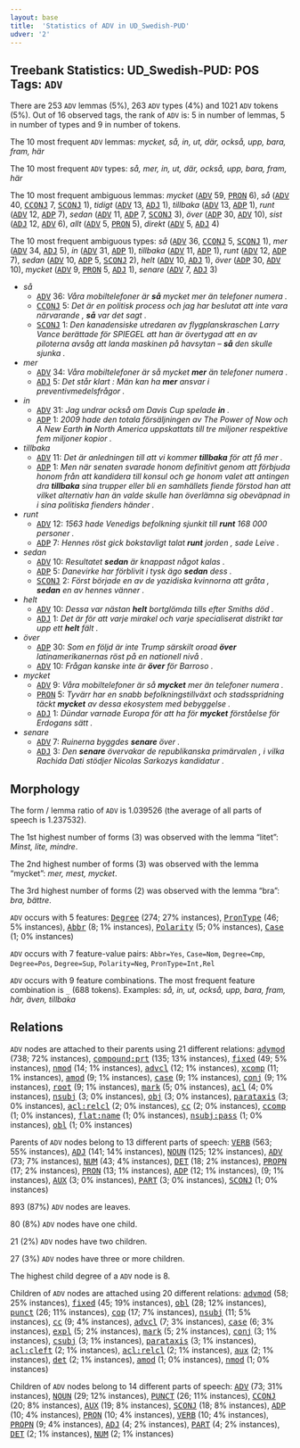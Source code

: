 ```yaml
---
layout: base
title:  'Statistics of ADV in UD_Swedish-PUD'
udver: '2'
---
```


## Treebank Statistics: UD_Swedish-PUD: POS Tags: `ADV`

There are 253 `ADV` lemmas (5%), 263 `ADV` types (4%) and 1021 `ADV` tokens (5%).
Out of 16 observed tags, the rank of `ADV` is: 5 in number of lemmas, 5 in number of types and 9 in number of tokens.

The 10 most frequent `ADV` lemmas: <em>mycket, så, in, ut, där, också, upp, bara, fram, här</em>

The 10 most frequent `ADV` types:  <em>så, mer, in, ut, där, också, upp, bara, fram, här</em>

The 10 most frequent ambiguous lemmas: <em>mycket</em> (<tt><a href="sv_pud-pos-ADV.html">ADV</a></tt> 59, <tt><a href="sv_pud-pos-PRON.html">PRON</a></tt> 6), <em>så</em> (<tt><a href="sv_pud-pos-ADV.html">ADV</a></tt> 40, <tt><a href="sv_pud-pos-CCONJ.html">CCONJ</a></tt> 7, <tt><a href="sv_pud-pos-SCONJ.html">SCONJ</a></tt> 1), <em>tidigt</em> (<tt><a href="sv_pud-pos-ADV.html">ADV</a></tt> 13, <tt><a href="sv_pud-pos-ADJ.html">ADJ</a></tt> 1), <em>tillbaka</em> (<tt><a href="sv_pud-pos-ADV.html">ADV</a></tt> 13, <tt><a href="sv_pud-pos-ADP.html">ADP</a></tt> 1), <em>runt</em> (<tt><a href="sv_pud-pos-ADV.html">ADV</a></tt> 12, <tt><a href="sv_pud-pos-ADP.html">ADP</a></tt> 7), <em>sedan</em> (<tt><a href="sv_pud-pos-ADV.html">ADV</a></tt> 11, <tt><a href="sv_pud-pos-ADP.html">ADP</a></tt> 7, <tt><a href="sv_pud-pos-SCONJ.html">SCONJ</a></tt> 3), <em>över</em> (<tt><a href="sv_pud-pos-ADP.html">ADP</a></tt> 30, <tt><a href="sv_pud-pos-ADV.html">ADV</a></tt> 10), <em>sist</em> (<tt><a href="sv_pud-pos-ADJ.html">ADJ</a></tt> 12, <tt><a href="sv_pud-pos-ADV.html">ADV</a></tt> 6), <em>allt</em> (<tt><a href="sv_pud-pos-ADV.html">ADV</a></tt> 5, <tt><a href="sv_pud-pos-PRON.html">PRON</a></tt> 5), <em>direkt</em> (<tt><a href="sv_pud-pos-ADV.html">ADV</a></tt> 5, <tt><a href="sv_pud-pos-ADJ.html">ADJ</a></tt> 4)

The 10 most frequent ambiguous types:  <em>så</em> (<tt><a href="sv_pud-pos-ADV.html">ADV</a></tt> 36, <tt><a href="sv_pud-pos-CCONJ.html">CCONJ</a></tt> 5, <tt><a href="sv_pud-pos-SCONJ.html">SCONJ</a></tt> 1), <em>mer</em> (<tt><a href="sv_pud-pos-ADV.html">ADV</a></tt> 34, <tt><a href="sv_pud-pos-ADJ.html">ADJ</a></tt> 5), <em>in</em> (<tt><a href="sv_pud-pos-ADV.html">ADV</a></tt> 31, <tt><a href="sv_pud-pos-ADP.html">ADP</a></tt> 1), <em>tillbaka</em> (<tt><a href="sv_pud-pos-ADV.html">ADV</a></tt> 11, <tt><a href="sv_pud-pos-ADP.html">ADP</a></tt> 1), <em>runt</em> (<tt><a href="sv_pud-pos-ADV.html">ADV</a></tt> 12, <tt><a href="sv_pud-pos-ADP.html">ADP</a></tt> 7), <em>sedan</em> (<tt><a href="sv_pud-pos-ADV.html">ADV</a></tt> 10, <tt><a href="sv_pud-pos-ADP.html">ADP</a></tt> 5, <tt><a href="sv_pud-pos-SCONJ.html">SCONJ</a></tt> 2), <em>helt</em> (<tt><a href="sv_pud-pos-ADV.html">ADV</a></tt> 10, <tt><a href="sv_pud-pos-ADJ.html">ADJ</a></tt> 1), <em>över</em> (<tt><a href="sv_pud-pos-ADP.html">ADP</a></tt> 30, <tt><a href="sv_pud-pos-ADV.html">ADV</a></tt> 10), <em>mycket</em> (<tt><a href="sv_pud-pos-ADV.html">ADV</a></tt> 9, <tt><a href="sv_pud-pos-PRON.html">PRON</a></tt> 5, <tt><a href="sv_pud-pos-ADJ.html">ADJ</a></tt> 1), <em>senare</em> (<tt><a href="sv_pud-pos-ADV.html">ADV</a></tt> 7, <tt><a href="sv_pud-pos-ADJ.html">ADJ</a></tt> 3)


* <em>så</em>
  * <tt><a href="sv_pud-pos-ADV.html">ADV</a></tt> 36: <em>Våra mobiltelefoner är <b>så</b> mycket mer än telefoner numera .</em>
  * <tt><a href="sv_pud-pos-CCONJ.html">CCONJ</a></tt> 5: <em>Det är en politisk process och jag har beslutat att inte vara närvarande , <b>så</b> var det sagt .</em>
  * <tt><a href="sv_pud-pos-SCONJ.html">SCONJ</a></tt> 1: <em>Den kanadensiske utredaren av flygplanskraschen Larry Vance berättade för SPIEGEL att han är övertygad att en av piloterna avsåg att landa maskinen på havsytan – <b>så</b> den skulle sjunka .</em>
* <em>mer</em>
  * <tt><a href="sv_pud-pos-ADV.html">ADV</a></tt> 34: <em>Våra mobiltelefoner är så mycket <b>mer</b> än telefoner numera .</em>
  * <tt><a href="sv_pud-pos-ADJ.html">ADJ</a></tt> 5: <em>Det står klart : Män kan ha <b>mer</b> ansvar i preventivmedelsfrågor .</em>
* <em>in</em>
  * <tt><a href="sv_pud-pos-ADV.html">ADV</a></tt> 31: <em>Jag undrar också om Davis Cup spelade <b>in</b> .</em>
  * <tt><a href="sv_pud-pos-ADP.html">ADP</a></tt> 1: <em>2009 hade den totala försäljningen av The Power of Now och A New Earth <b>in</b> North America uppskattats till tre miljoner respektive fem miljoner kopior .</em>
* <em>tillbaka</em>
  * <tt><a href="sv_pud-pos-ADV.html">ADV</a></tt> 11: <em>Det är anledningen till att vi kommer <b>tillbaka</b> för att få mer .</em>
  * <tt><a href="sv_pud-pos-ADP.html">ADP</a></tt> 1: <em>Men när senaten svarade honom definitivt genom att förbjuda honom från att kandidera till konsul och ge honom valet att antingen dra <b>tillbaka</b> sina trupper eller bli en samhällets fiende förstod han att vilket alternativ han än valde skulle han överlämna sig obeväpnad in i sina politiska fienders händer .</em>
* <em>runt</em>
  * <tt><a href="sv_pud-pos-ADV.html">ADV</a></tt> 12: <em>1563 hade Venedigs befolkning sjunkit till <b>runt</b> 168 000 personer .</em>
  * <tt><a href="sv_pud-pos-ADP.html">ADP</a></tt> 7: <em>Hennes röst gick bokstavligt talat <b>runt</b> jorden , sade Leive .</em>
* <em>sedan</em>
  * <tt><a href="sv_pud-pos-ADV.html">ADV</a></tt> 10: <em>Resultatet <b>sedan</b> är knappast något kalas .</em>
  * <tt><a href="sv_pud-pos-ADP.html">ADP</a></tt> 5: <em>Danevirke har förblivit i tysk ägo <b>sedan</b> dess .</em>
  * <tt><a href="sv_pud-pos-SCONJ.html">SCONJ</a></tt> 2: <em>Först började en av de yazidiska kvinnorna att gråta , <b>sedan</b> en av hennes vänner .</em>
* <em>helt</em>
  * <tt><a href="sv_pud-pos-ADV.html">ADV</a></tt> 10: <em>Dessa var nästan <b>helt</b> bortglömda tills efter Smiths död .</em>
  * <tt><a href="sv_pud-pos-ADJ.html">ADJ</a></tt> 1: <em>Det är för att varje mirakel och varje specialiserat distrikt tar upp ett <b>helt</b> fält .</em>
* <em>över</em>
  * <tt><a href="sv_pud-pos-ADP.html">ADP</a></tt> 30: <em>Som en följd är inte Trump särskilt oroad <b>över</b> latinamerikanernas röst på en nationell nivå .</em>
  * <tt><a href="sv_pud-pos-ADV.html">ADV</a></tt> 10: <em>Frågan kanske inte är <b>över</b> för Barroso .</em>
* <em>mycket</em>
  * <tt><a href="sv_pud-pos-ADV.html">ADV</a></tt> 9: <em>Våra mobiltelefoner är så <b>mycket</b> mer än telefoner numera .</em>
  * <tt><a href="sv_pud-pos-PRON.html">PRON</a></tt> 5: <em>Tyvärr har en snabb befolkningstillväxt och stadsspridning täckt <b>mycket</b> av dessa ekosystem med bebyggelse .</em>
  * <tt><a href="sv_pud-pos-ADJ.html">ADJ</a></tt> 1: <em>Dündar varnade Europa för att ha för <b>mycket</b> förståelse för Erdogans sätt .</em>
* <em>senare</em>
  * <tt><a href="sv_pud-pos-ADV.html">ADV</a></tt> 7: <em>Ruinerna byggdes <b>senare</b> över .</em>
  * <tt><a href="sv_pud-pos-ADJ.html">ADJ</a></tt> 3: <em>Den <b>senare</b> övervakar de republikanska primärvalen , i vilka Rachida Dati stödjer Nicolas Sarkozys kandidatur .</em>

## Morphology

The form / lemma ratio of `ADV` is 1.039526 (the average of all parts of speech is 1.237532).

The 1st highest number of forms (3) was observed with the lemma “litet”: <em>Minst, lite, mindre</em>.

The 2nd highest number of forms (3) was observed with the lemma “mycket”: <em>mer, mest, mycket</em>.

The 3rd highest number of forms (2) was observed with the lemma “bra”: <em>bra, bättre</em>.

`ADV` occurs with 5 features: <tt><a href="sv_pud-feat-Degree.html">Degree</a></tt> (274; 27% instances), <tt><a href="sv_pud-feat-PronType.html">PronType</a></tt> (46; 5% instances), <tt><a href="sv_pud-feat-Abbr.html">Abbr</a></tt> (8; 1% instances), <tt><a href="sv_pud-feat-Polarity.html">Polarity</a></tt> (5; 0% instances), <tt><a href="sv_pud-feat-Case.html">Case</a></tt> (1; 0% instances)

`ADV` occurs with 7 feature-value pairs: `Abbr=Yes`, `Case=Nom`, `Degree=Cmp`, `Degree=Pos`, `Degree=Sup`, `Polarity=Neg`, `PronType=Int,Rel`

`ADV` occurs with 9 feature combinations.
The most frequent feature combination is `_` (688 tokens).
Examples: <em>så, in, ut, också, upp, bara, fram, här, även, tillbaka</em>


## Relations

`ADV` nodes are attached to their parents using 21 different relations: <tt><a href="sv_pud-dep-advmod.html">advmod</a></tt> (738; 72% instances), <tt><a href="sv_pud-dep-compound-prt.html">compound:prt</a></tt> (135; 13% instances), <tt><a href="sv_pud-dep-fixed.html">fixed</a></tt> (49; 5% instances), <tt><a href="sv_pud-dep-nmod.html">nmod</a></tt> (14; 1% instances), <tt><a href="sv_pud-dep-advcl.html">advcl</a></tt> (12; 1% instances), <tt><a href="sv_pud-dep-xcomp.html">xcomp</a></tt> (11; 1% instances), <tt><a href="sv_pud-dep-amod.html">amod</a></tt> (9; 1% instances), <tt><a href="sv_pud-dep-case.html">case</a></tt> (9; 1% instances), <tt><a href="sv_pud-dep-conj.html">conj</a></tt> (9; 1% instances), <tt><a href="sv_pud-dep-root.html">root</a></tt> (9; 1% instances), <tt><a href="sv_pud-dep-mark.html">mark</a></tt> (5; 0% instances), <tt><a href="sv_pud-dep-acl.html">acl</a></tt> (4; 0% instances), <tt><a href="sv_pud-dep-nsubj.html">nsubj</a></tt> (3; 0% instances), <tt><a href="sv_pud-dep-obj.html">obj</a></tt> (3; 0% instances), <tt><a href="sv_pud-dep-parataxis.html">parataxis</a></tt> (3; 0% instances), <tt><a href="sv_pud-dep-acl-relcl.html">acl:relcl</a></tt> (2; 0% instances), <tt><a href="sv_pud-dep-cc.html">cc</a></tt> (2; 0% instances), <tt><a href="sv_pud-dep-ccomp.html">ccomp</a></tt> (1; 0% instances), <tt><a href="sv_pud-dep-flat-name.html">flat:name</a></tt> (1; 0% instances), <tt><a href="sv_pud-dep-nsubj-pass.html">nsubj:pass</a></tt> (1; 0% instances), <tt><a href="sv_pud-dep-obl.html">obl</a></tt> (1; 0% instances)

Parents of `ADV` nodes belong to 13 different parts of speech: <tt><a href="sv_pud-pos-VERB.html">VERB</a></tt> (563; 55% instances), <tt><a href="sv_pud-pos-ADJ.html">ADJ</a></tt> (141; 14% instances), <tt><a href="sv_pud-pos-NOUN.html">NOUN</a></tt> (125; 12% instances), <tt><a href="sv_pud-pos-ADV.html">ADV</a></tt> (73; 7% instances), <tt><a href="sv_pud-pos-NUM.html">NUM</a></tt> (43; 4% instances), <tt><a href="sv_pud-pos-DET.html">DET</a></tt> (18; 2% instances), <tt><a href="sv_pud-pos-PROPN.html">PROPN</a></tt> (17; 2% instances), <tt><a href="sv_pud-pos-PRON.html">PRON</a></tt> (13; 1% instances), <tt><a href="sv_pud-pos-ADP.html">ADP</a></tt> (12; 1% instances),  (9; 1% instances), <tt><a href="sv_pud-pos-AUX.html">AUX</a></tt> (3; 0% instances), <tt><a href="sv_pud-pos-PART.html">PART</a></tt> (3; 0% instances), <tt><a href="sv_pud-pos-SCONJ.html">SCONJ</a></tt> (1; 0% instances)

893 (87%) `ADV` nodes are leaves.

80 (8%) `ADV` nodes have one child.

21 (2%) `ADV` nodes have two children.

27 (3%) `ADV` nodes have three or more children.

The highest child degree of a `ADV` node is 8.

Children of `ADV` nodes are attached using 20 different relations: <tt><a href="sv_pud-dep-advmod.html">advmod</a></tt> (58; 25% instances), <tt><a href="sv_pud-dep-fixed.html">fixed</a></tt> (45; 19% instances), <tt><a href="sv_pud-dep-obl.html">obl</a></tt> (28; 12% instances), <tt><a href="sv_pud-dep-punct.html">punct</a></tt> (26; 11% instances), <tt><a href="sv_pud-dep-cop.html">cop</a></tt> (17; 7% instances), <tt><a href="sv_pud-dep-nsubj.html">nsubj</a></tt> (11; 5% instances), <tt><a href="sv_pud-dep-cc.html">cc</a></tt> (9; 4% instances), <tt><a href="sv_pud-dep-advcl.html">advcl</a></tt> (7; 3% instances), <tt><a href="sv_pud-dep-case.html">case</a></tt> (6; 3% instances), <tt><a href="sv_pud-dep-expl.html">expl</a></tt> (5; 2% instances), <tt><a href="sv_pud-dep-mark.html">mark</a></tt> (5; 2% instances), <tt><a href="sv_pud-dep-conj.html">conj</a></tt> (3; 1% instances), <tt><a href="sv_pud-dep-csubj.html">csubj</a></tt> (3; 1% instances), <tt><a href="sv_pud-dep-parataxis.html">parataxis</a></tt> (3; 1% instances), <tt><a href="sv_pud-dep-acl-cleft.html">acl:cleft</a></tt> (2; 1% instances), <tt><a href="sv_pud-dep-acl-relcl.html">acl:relcl</a></tt> (2; 1% instances), <tt><a href="sv_pud-dep-aux.html">aux</a></tt> (2; 1% instances), <tt><a href="sv_pud-dep-det.html">det</a></tt> (2; 1% instances), <tt><a href="sv_pud-dep-amod.html">amod</a></tt> (1; 0% instances), <tt><a href="sv_pud-dep-nmod.html">nmod</a></tt> (1; 0% instances)

Children of `ADV` nodes belong to 14 different parts of speech: <tt><a href="sv_pud-pos-ADV.html">ADV</a></tt> (73; 31% instances), <tt><a href="sv_pud-pos-NOUN.html">NOUN</a></tt> (29; 12% instances), <tt><a href="sv_pud-pos-PUNCT.html">PUNCT</a></tt> (26; 11% instances), <tt><a href="sv_pud-pos-CCONJ.html">CCONJ</a></tt> (20; 8% instances), <tt><a href="sv_pud-pos-AUX.html">AUX</a></tt> (19; 8% instances), <tt><a href="sv_pud-pos-SCONJ.html">SCONJ</a></tt> (18; 8% instances), <tt><a href="sv_pud-pos-ADP.html">ADP</a></tt> (10; 4% instances), <tt><a href="sv_pud-pos-PRON.html">PRON</a></tt> (10; 4% instances), <tt><a href="sv_pud-pos-VERB.html">VERB</a></tt> (10; 4% instances), <tt><a href="sv_pud-pos-PROPN.html">PROPN</a></tt> (9; 4% instances), <tt><a href="sv_pud-pos-ADJ.html">ADJ</a></tt> (4; 2% instances), <tt><a href="sv_pud-pos-PART.html">PART</a></tt> (4; 2% instances), <tt><a href="sv_pud-pos-DET.html">DET</a></tt> (2; 1% instances), <tt><a href="sv_pud-pos-NUM.html">NUM</a></tt> (2; 1% instances)

